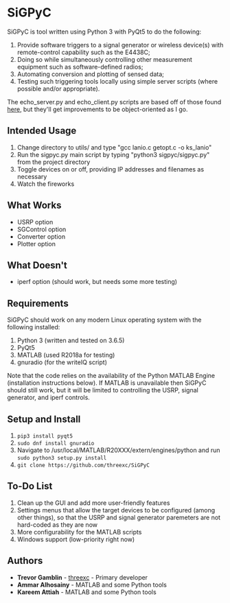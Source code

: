 # SiGPyC

SiGPyC is tool written using Python 3 with PyQt5 to do the following:

1. Provide software triggers to a signal generator or wireless device(s) with remote-control capability such as the E4438C;
2. Doing so while simultaneously controlling other measurement equipment such as software-defined radios;
3. Automating conversion and plotting of sensed data;
4. Testing such triggering tools locally using simple server scripts (where possible and/or appropriate).

The echo_server.py and echo_client.py scripts are based off of those found [here](https://pymotw.com/3/socket/tcp.html),
but they'll get improvements to be object-oriented as I go.

## Intended Usage

1. Change directory to utils/ and type "gcc lanio.c getopt.c -o ks_lanio"
2. Run the sigpyc.py main script by typing "python3 sigpyc/sigpyc.py" from the project directory
3. Toggle devices on or off, providing IP addresses and filenames as necessary
4. Watch the fireworks

## What Works

- USRP option
- SGControl option
- Converter option
- Plotter option

## What Doesn't

- iperf option (should work, but needs some more testing)

## Requirements

SiGPyC should work on any modern Linux operating system with the following installed:

1. Python 3 (written and tested on 3.6.5)
2. PyQt5
3. MATLAB (used R2018a for testing)
4. gnuradio (for the writeIQ script)

Note that the code relies on the availability of the Python MATLAB Engine (installation instructions below). If MATLAB is unavailable then SiGPyC should still work, but it will be limited to controlling the USRP, signal generator, and iperf controls.

## Setup and Install

1. ```pip3 install pyqt5```
2. ```sudo dnf install gnuradio```
3. Navigate to /usr/local/MATLAB/R20XXX/extern/engines/python and run ``` sudo python3 setup.py install ```
4. ```git clone https://github.com/threexc/SiGPyC```

## To-Do List

1. Clean up the GUI and add more user-friendly features
2. Settings menus that allow the target devices to be configured (among other things), so that the USRP and signal generator paremeters are not hard-coded as they are now
3. More configurability for the MATLAB scripts
4. Windows support (low-priority right now)

## Authors

* **Trevor Gamblin** - [threexc](https://github.com/threexc) - Primary developer
* **Ammar Alhosainy** - MATLAB and some Python tools
* **Kareem Attiah** - MATLAB and some Python tools

